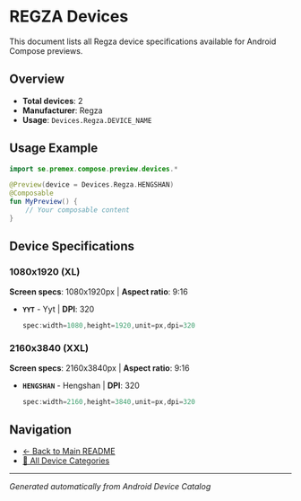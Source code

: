 # REGZA Devices

This document lists all Regza device specifications available for Android Compose previews.

## Overview

- **Total devices**: 2
- **Manufacturer**: Regza
- **Usage**: `Devices.Regza.DEVICE_NAME`

## Usage Example

```kotlin
import se.premex.compose.preview.devices.*

@Preview(device = Devices.Regza.HENGSHAN)
@Composable
fun MyPreview() {
    // Your composable content
}
```

## Device Specifications

### 1080x1920 (XL)

**Screen specs**: 1080x1920px | **Aspect ratio**: 9:16

- **`YYT`** - Yyt | **DPI**: 320
  ```kotlin
  spec:width=1080,height=1920,unit=px,dpi=320
  ```

### 2160x3840 (XXL)

**Screen specs**: 2160x3840px | **Aspect ratio**: 9:16

- **`HENGSHAN`** - Hengshan | **DPI**: 320
  ```kotlin
  spec:width=2160,height=3840,unit=px,dpi=320
  ```

## Navigation

- [← Back to Main README](../../README.md)
- [📱 All Device Categories](../README.md)

---
*Generated automatically from Android Device Catalog*
